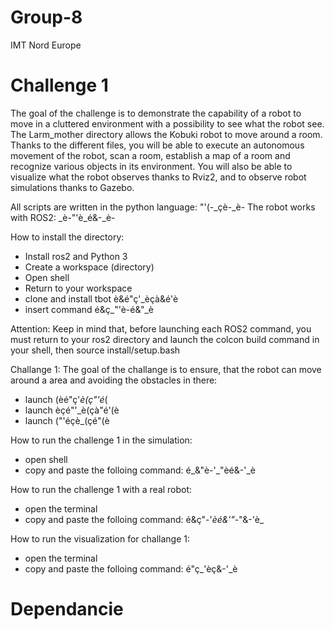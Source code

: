 # Group-8
IMT Nord Europe
# Challenge 1
The goal of the challenge is to demonstrate the capability of a robot to move in a cluttered environment with a possibility to see what the robot see. The Larm_mother directory allows the Kobuki robot to move around a room. Thanks to the different files, you will be able to execute an autonomous movement of the robot, scan a room, establish a map of a room and recognize various objects in its environment. You will also be able to visualize what the robot observes thanks to Rviz2, and to observe robot simulations thanks to Gazebo.

All scripts are written in the python language: "'(-_çè-_è-
The robot works with ROS2: _è-"'è_é&-_è-

How to install the directory:
- Install ros2 and Python 3
- Create a workspace (directory)
- Open shell
- Return to your workspace
- clone and install tbot è&é"ç'_èçà&é'è
- insert command é&ç_"'è-é&"_è


Attention:
Keep in mind that, before launching each ROS2 command, you must return to your ros2 directory and launch the colcon build command in your shell, then source install/setup.bash

Challange 1:
The goal of the challange is to ensure, that the robot can move around a area and avoiding the obstacles in there:
- launch  (èé"ç'_è(ç"'é_(
- launch èçé"'_è(çà"é'(è
- launch ("'éçè_(çé"(è

How to run the challenge 1 in the simulation:
- open shell
- copy and paste the folloing command: é_&"è-'_"èé&-'_è

How to run the challenge 1 with a real robot:
- open the terminal
- copy and paste the folloing command: é&ç"-'_èé&'"-_"&-'è_

How to run the visualization for challange 1:
- open the terminal
- copy and paste the folloing command: é"ç_'èç&-'_è







# Dependancie
